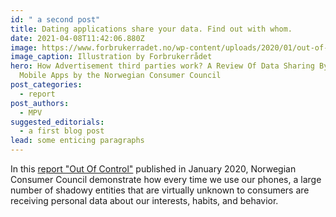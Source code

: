 ```yaml
---
id: " a second post"
title: Dating applications share your data. Find out with whom.
date: 2021-04-08T11:42:06.880Z
image: https://www.forbrukerradet.no/wp-content/uploads/2020/01/out-of-control-mobil-650x433-liten-.jpg
image_caption: Illustration by Forbrukerrådet
hero: How Advertisement third parties work? A Review Of Data Sharing By Popular
  Mobile Apps by the Norwegian Consumer Council
post_categories:
  - report
post_authors:
  - MPV
suggested_editorials:
  - a first blog post
lead: some enticing paragraphs
---
```

In this [report "Out Of Control"](https://www.forbrukerradet.no/undersokelse/no-undersokelsekategori/report-out-of-control/) published in January 2020, Norwegian Consumer Council demonstrate how every time we use our phones, a large number of shadowy entities that are virtually unknown to consumers are receiving personal data about our interests, habits, and behavior.[](https://www.forbrukerradet.no/undersokelse/no-undersokelsekategori/report-out-of-control/)